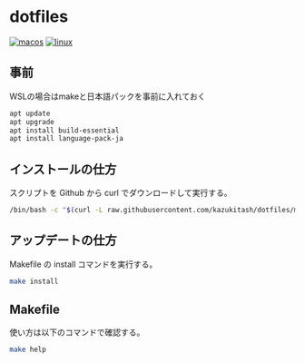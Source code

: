 # dotfiles

[![macos](https://github.com/kazukitash/dotfiles/actions/workflows/macos.yml/badge.svg?branch=main)](https://github.com/kazukitash/dotfiles/actions/workflows/macos.yml) [![linux](https://github.com/kazukitash/dotfiles/actions/workflows/linux.yml/badge.svg?branch=main)](https://github.com/kazukitash/dotfiles/actions/workflows/linux.yml)

## 事前

WSLの場合はmakeと日本語パックを事前に入れておく

```bash
apt update
apt upgrade
apt install build-essential
apt install language-pack-ja
```

## インストールの仕方

スクリプトを Github から curl でダウンロードして実行する。

```bash
/bin/bash -c "$(curl -L raw.githubusercontent.com/kazukitash/dotfiles/main/install.sh)"
```

## アップデートの仕方

Makefile の install コマンドを実行する。

```bash
make install
```

## Makefile

使い方は以下のコマンドで確認する。

```bash
make help
```
